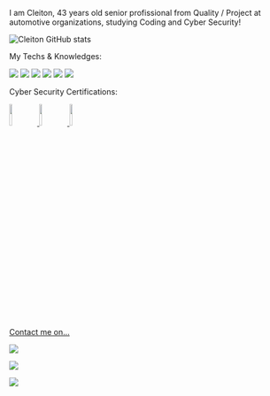 I am Cleiton, 43 years old senior profissional from Quality / Project at automotive organizations, studying Coding and Cyber Security!

![Cleiton GitHub stats](https://github-readme-stats.vercel.app/api?username=destinyendless&show_icons=true&theme=dark)

My Techs & Knowledges:

<img src ="https://img.shields.io/badge/javascript-%23323330.svg?style=for-the-badge&logo=javascript&logoColor=%23F7DF1E"> <img src ="https://img.shields.io/badge/c++-%2300599C.svg?style=for-the-badge&logo=c%2B%2B&logoColor=white"> <img src ="https://img.shields.io/badge/Python-FFD43B?style=for-the-badge&logo=python&logoColor=blue"> <img src="https://img.shields.io/badge/VSCode-0078D4?style=for-the-badge&logo=visual%20studio%20code&logoColor=white"> <img src="https://img.shields.io/badge/GIT-E44C30?style=for-the-badge&logo=git&logoColor=white"> <img src="https://img.shields.io/badge/Jira-0052CC?style=for-the-badge&logo=Jira&logoColor=white">

Cyber Security Certifications:

<a href="https://aspen.eccouncil.org/VerifyBadge?type=certification&a=remcrGHHKFzEpecZ4DErX106ZnMxJqW2TUZrTjJi3Y0="><img src="https://aspen.eccouncil.org/Content/Badges/CertifiedBadges/CSCU_BB8BB6E9DDE8.png" width=10% height=10%> <a href="https://www.credly.com/badges/0e22955b-b376-4e83-92b9-cd9ef476484e/public_url" width=10% height=10%><img src="https://images.credly.com/size/110x110/images/054913b2-e271-49a2-a1a4-9bf1c1f9a404/CyberEssentials.png" width=10% height=10%> <a href="https://www.credly.com/badges/d555f585-6ba2-4b1e-8949-6727d994780d"><img src="https://images.credly.com/size/680x680/images/af8c6b4e-fc31-47c4-8dcb-eb7a2065dc5b/I2CS__1_.png" width=10% height=10%>
 

Contact me on... <br>

<a aria-label="Chat on WhatsApp" href="https://wa.me/5519971014482"><img src="https://img.shields.io/badge/WhatsApp-25D366?style=for-the-badge&logo=whatsapp&logoColor=white" target="_blank"></a>
 
<a href="mailto:cleitonmoraisdemelo@gmail.com"><img src="https://img.shields.io/badge/Gmail-D14836?style=for-the-badge&logo=gmail&logoColor=white" target="_blank"></a><br>

<a href="https://www.linkedin.com/in/cleitonmoraisdemelo"><img src="https://img.shields.io/badge/LinkedIn-0077B5?style=for-the-badge&logo=linkedin&logoColor=white" target="_blank"></a>
